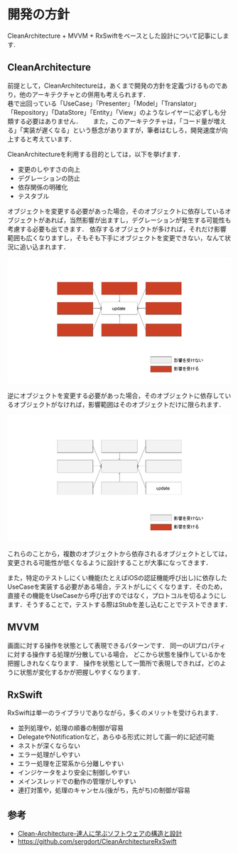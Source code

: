 # 開発の方針

CleanArchitecture + MVVM + RxSwiftをベースとした設計について記事にします.

## CleanArchitecture

前提として，CleanArchitectureは，あくまで開発の方針を定義づけるものであり，他のアーキテクチャとの併用も考えられます．  
巷で出回っている「UseCase」「Presenter」「Model」「Translator」「Repository」「DataStore」「Entity」「View」のようなレイヤーに必ずしも分類する必要はありません．　　
また，このアーキテクチャは，「コード量が増える」「実装が遅くなる」という懸念がありますが，筆者はむしろ，開発速度が向上すると考えています．

CleanArchitectureを利用する目的としては，以下を挙げます．

- 変更のしやすさの向上
- デグレーションの防止
- 依存関係の明確化
- テスタブル

オブジェクトを変更する必要があった場合，そのオブジェクトに依存しているオブジェクトがあれば，当然影響が出ますし，デグレーションが発生する可能性も考慮する必要も出てきます．
依存するオブジェクトが多ければ，それだけ影響範囲も広くなりますし，そもそも下手にオブジェクトを変更できない，なんて状況に追い込まれます．

![変更に弱い依存関係](./image/変更に弱い依存関係.png)

逆にオブジェクトを変更する必要があった場合，そのオブジェクトに依存しているオブジェクトがなければ，影響範囲はそのオブジェクトだけに限られます．

![変更に強い依存関係](./image/変更に強い依存関係.png)

これらのことから，複数のオブジェクトから依存されるオブジェクトとしては，変更される可能性が低くなるように設計することが大事になってきます．

また，特定のテストしにくい機能(たとえばiOSの認証機能呼び出し)に依存したUseCaseを実装する必要がある場合，テストがしにくくなります．そのため，直接その機能をUseCaseから呼び出すのではなく，プロトコルを切るようにします．そうすることで，テストする際はStubを差し込むことでテストできます．

## MVVM

画面に対する操作を状態として表現できるパターンです．
同一のUIプロパティに対する操作する処理が分散している場合，
どこから状態を操作しているかを把握しきれなくなります．
操作を状態として一箇所で表現しできれば，どのように状態が変化するかが把握しやすくなります．

## RxSwift

RxSwiftは単一のライブラリでありながら，多くのメリットを受けられます．  

- 並列処理や，処理の順番の制御が容易
- DelegateやNotificationなど，あらゆる形式に対して画一的に記述可能
- ネストが深くならない
- エラー処理がしやすい
- エラー処理を正常系から分離しやすい
- インジケータをより安全に制御しやすい
- メインスレッドでの動作の管理がしやすい
- 連打対策や，処理のキャンセル(後がち，先がち)の制御が容易

## 参考

- [Clean-Architecture-達人に学ぶソフトウェアの構造と設計](https://www.amazon.co.jp/Clean-Architecture-達人に学ぶソフトウェアの構造と設計-Robert-C-Martin/dp/4048930656/ref=sr_1_1?ie=UTF8&qid=1543145654&sr=8-1&keywords=クリーン+アーキテクチャ)
- https://github.com/sergdort/CleanArchitectureRxSwift
